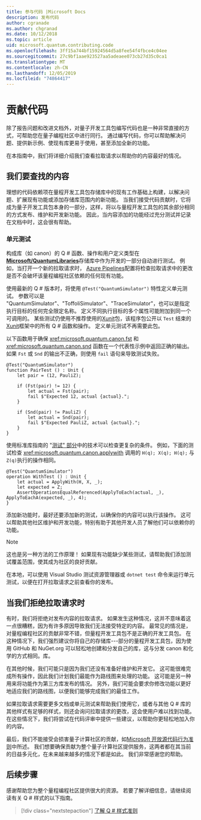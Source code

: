 ```yaml
---
title: 参与代码 |Microsoft Docs
description: 发布代码
author: cgranade
ms.author: chgranad
ms.date: 10/12/2018
ms.topic: article
uid: microsoft.quantum.contributing.code
ms.openlocfilehash: 3ff15a744bf15924564d5a8fee54f4fbce4c04ee
ms.sourcegitcommit: 27c9bf1aae923527aa5adeaee073cb27d35c0ca1
ms.translationtype: MT
ms.contentlocale: zh-CN
ms.lasthandoff: 12/05/2019
ms.locfileid: "74864417"
---
```

# <a name="contributing-code"></a>贡献代码 #

除了报告问题和改进文档外，对量子开发工具包编写代码也是一种非常直接的方式，可帮助您在量子编程社区中进行同行。
通过编写代码，你可以帮助解决问题、提供新示例、使现有库更易于使用，甚至添加全新的功能。

在本指南中，我们将详细介绍我们查看拉取请求以帮助你的内容最好的情况。

## <a name="what-we-look-for"></a>我们要查找的内容 ##

理想的代码依赖项在量程开发工具包存储库中的现有工作基础上构建，以解决问题、扩展现有功能或添加存储库范围内的新功能。
当我们接受代码贡献时，它将成为量子开发工具包本身的一部分，这样，将以与量程开发工具包的其余部分相同的方式发布、维护和开发新功能。
因此，当内容添加的功能经过充分测试并记录在文档中时，这会很有帮助。

### <a name="unit-tests"></a>单元测试 ###

构成库（如 canon）的 Q # 函数、操作和用户定义类型在[**Microsoft/QuantumLibraries**](https://github.com/Microsoft/QuantumLibraries/)存储库中作为开发的一部分自动进行测试。
例如，当打开一个新的拉取请求时， [Azure Pipelines](https://azure.microsoft.com/services/devops/pipelines/)配置将检查拉取请求中的更改是否不会破坏该量程编程社区依赖的任何现有功能。

使用最新的 Q # 版本时，将使用 `@Test("QuantumSimulator")` 特性定义单元测试。 参数可以是 "QuantumSimulator"、"ToffoliSimulator"、"TraceSimulator"，也可以是指定执行目标的任何完全限定名称。 定义不同执行目标的多个属性可能附加到同一个可调用的。 某些测试仍使用不推荐使用的[Xunit](https://www.nuget.org/packages/Microsoft.Quantum.Xunit/)包，该程序包公开以 `Test` 结束的[Xunit](https://xunit.github.io/)框架中的所有 Q # 函数和操作。 定义单元测试不再需要此包。 

以下函数用于确保 <xref:microsoft.quantum.canon.fst> 和 <xref:microsoft.quantum.canon.snd> 函数在一个代表性示例中返回正确的输出。
如果 `Fst` 或 `Snd` 的输出不正确，则使用 `fail` 语句来导致测试失败。

```qsharp
@Test("QuantumSimulator")
function PairTest () : Unit {
    let pair = (12, PauliZ);

    if (Fst(pair) != 12) {
        let actual = Fst(pair);
        fail $"Expected 12, actual {actual}.";
    }

    if (Snd(pair) != PauliZ) {
        let actual = Snd(pair);
        fail $"Expected PauliZ, actual {actual}.";
    }
}
```

使用标准库指南的 "[测试" 部分](xref:microsoft.quantum.libraries.diagnostics)中的技术可以检查更复杂的条件。
例如，下面的测试检查 <xref:microsoft.quantum.canon.applywith> 调用的 `H(q); X(q); H(q);` 与 `Z(q)`执行的操作相同。

```qsharp
@Test("QuantumSimulator")
operation WithTest () : Unit {
    let actual = ApplyWith(H, X, _);
    let expected = Z;
    AssertOperationsEqualReferenced(ApplyToEach(actual, _), ApplyToEachA(expected, _), 4);
}
```

添加新功能时，最好还要添加新的测试，以确保你的内容可以执行该操作。
这可以帮助其他社区维护和开发功能，特别有助于其他开发人员了解他们可以依赖你的功能。

> [!NOTE]
> 这也是另一种方法的工作原理！
> 如果现有功能缺少某些测试，请帮助我们添加测试覆盖范围，使其成为社区的良好贡献。

在本地，可以使用 Visual Studio 测试资源管理器或 `dotnet test` 命令来运行单元测试，以便在打开拉取请求之前查看你的发布。

<!-- TODO:
### Comments and Documentation ###

### Citations and References ### -->

## <a name="when-well-reject-a-pull-request"></a>当我们拒绝拉取请求时 ##

有时，我们将拒绝对发布内容的拉取请求。
如果发生这种情况，这并不意味着这一点很糟糕，因为有许多原因导致我们无法接受特定的内容。
最常见的情况是，对量程编程社区的贡献非常不错，但量程开发工具包不是正确的开发工具包。
在这种情况下，我们强烈建议你将自己的存储库---部分的量程开发工具包，因为使用 GitHub 和 NuGet.org 可以轻松地创建和分发自己的库，这与分发 canon 和化学的方式相同。库。

在其他时候，我们可能只是因为我们还没有准备好维护和开发它。
这可能很难完成所有操作，因此我们计划我们最能作为路线图来处理的功能。
这可能是另一种用来将功能作为第三方库发布的情况。
另外，我们可能会要求你修改功能以更好地适应我们的路线图，以便我们能够完成我们的最佳工作。

如果拉取请求需要更多文档或单元测试来帮助我们使用它，或者与其他 Q # 库的其他样式有足够的样式，则还会询问拉取请求的更改，这会使用户难以找到功能。
在这些情况下，我们将尝试在代码评审中提供一些建议，以帮助你更轻松地加入你的内容。

最后，我们不能接受会损害量子计算社区的贡献，如[Microsoft 开放源代码行为准则](https://opensource.microsoft.com/codeofconduct/)中所述。
我们想要确保贡献为整个量子计算社区提供服务，这两者都在其当前的日益多元化，在未来越来越多的情况下都是如此。
我们非常感谢您的帮助。

## <a name="next-steps"></a>后续步骤 ##

感谢帮助您为整个量程编程社区提供很大的资源。
若要了解详细信息，请继续阅读有关 Q # 样式的以下指南。

> [!div class="nextstepaction"]
> [了解 Q # 样式准则](xref:microsoft.quantum.contributing.style)
